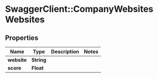 # SwaggerClient::CompanyWebsitesWebsites

## Properties
Name | Type | Description | Notes
------------ | ------------- | ------------- | -------------
**website** | **String** |  | 
**score** | **Float** |  | 


